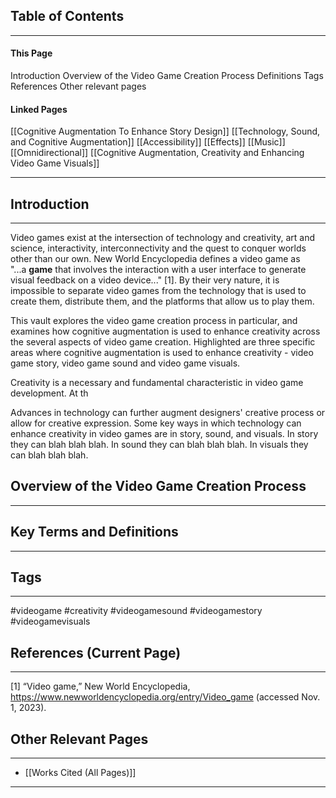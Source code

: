 ## Table of Contents
____
#### This Page

Introduction
Overview of the Video Game Creation Process
Definitions
Tags
References
Other relevant pages
#### Linked Pages

[[Cognitive Augmentation To Enhance Story Design]]
[[Technology, Sound, and Cognitive Augmentation]]
	[[Accessibility]]
	[[Effects]]
	[[Music]]
	[[Omnidirectional]]
[[Cognitive Augmentation, Creativity and Enhancing Video Game Visuals]]

____
## Introduction
___

Video games exist at the intersection of technology and creativity, art and science, interactivity, interconnectivity and the quest to conquer worlds other than our own. New World Encyclopedia defines a video game as "...a **game** that involves the interaction with a user interface to generate visual feedback on a video device..." [1]. By their very nature, it is impossible to separate video games from the technology that is used to create them, distribute them, and the platforms that allow us to play them.

This vault explores the video game creation process in particular, and examines how cognitive augmentation is used to enhance creativity across the several aspects of video game creation. Highlighted are three specific areas where cognitive augmentation is used to enhance creativity - video game story, video game sound and video game visuals.



Creativity is a necessary and fundamental characteristic in video game development. At th



Advances in technology can further augment designers' creative process or allow for creative expression. Some key ways in which technology can enhance creativity in video games are in story, sound, and visuals. In story they can blah blah blah. In sound they can blah blah blah. In visuals they can blah blah blah. 

## Overview of the Video Game Creation Process
___


## Key Terms and Definitions
--- 


## Tags
_____
#videogame #creativity #videogamesound #videogamestory #videogamevisuals 

## References (Current Page)
____
[1] “Video game,” New World Encyclopedia, https://www.newworldencyclopedia.org/entry/Video_game (accessed Nov. 1, 2023).

## Other Relevant Pages
_____
- [[Works Cited (All Pages)]] 
_______________________________________________
